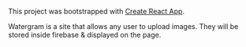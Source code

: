 This project was bootstrapped with [Create React App](https://github.com/facebook/create-react-app).

Watergram is a site that allows any user to upload images. They will be stored inside firebase & displayed on the page.
